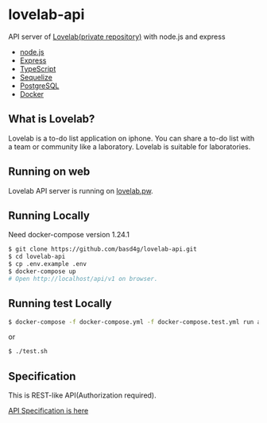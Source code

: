 # lovelab-api

API server of [Lovelab(private repository)](https://github.com/enpit2su-ics/2019-team-C/) with node.js and express

- [node.js](https://nodejs.org/)
- [Express](https://expressjs.com/)
- [TypeScript](https://www.typescriptlang.org/)
- [Sequelize](https://sequelize.org/)
- [PostgreSQL](https://www.postgresql.org/)
- [Docker](https://www.docker.com/)

## What is Lovelab?

Lovelab is a to-do list application on iphone.
You can share a to-do list with a team or community like a laboratory.
Lovelab is suitable for laboratories.

## Running on web

Lovelab API server is running on [lovelab.pw](http://lovelab.pw/api/v1).

## Running Locally

Need docker-compose version 1.24.1

```sh
$ git clone https://github.com/basd4g/lovelab-api.git
$ cd lovelab-api
$ cp .env.example .env
$ docker-compose up
# Open http://localhost/api/v1 on browser.
```

## Running test Locally

```sh
$ docker-compose -f docker-compose.yml -f docker-compose.test.yml run app
```

or

```sh
$ ./test.sh
```

## Specification

This is REST-like API(Authorization required).

[API Specification is here](documents/specification/index.md)

